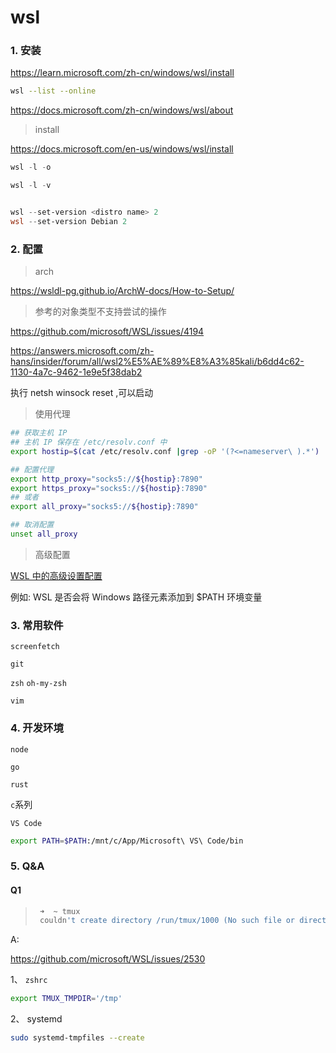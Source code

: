 # wsl

### 1. 安装

<https://learn.microsoft.com/zh-cn/windows/wsl/install>

```bash
wsl --list --online

```

<https://docs.microsoft.com/zh-cn/windows/wsl/about>

> install

<https://docs.microsoft.com/en-us/windows/wsl/install>

>

```powershell
wsl -l -o

wsl -l -v


wsl --set-version <distro name> 2
wsl --set-version Debian 2
```

### 2. 配置

> arch

<https://wsldl-pg.github.io/ArchW-docs/How-to-Setup/>

> 参考的对象类型不支持尝试的操作

<https://github.com/microsoft/WSL/issues/4194>

<https://answers.microsoft.com/zh-hans/insider/forum/all/wsl2%E5%AE%89%E8%A3%85kali/b6dd4c62-1130-4a7c-9462-1e9e5f38dab2>

执行 netsh winsock reset ,可以启动

> 使用代理

```bash
## 获取主机 IP
## 主机 IP 保存在 /etc/resolv.conf 中
export hostip=$(cat /etc/resolv.conf |grep -oP '(?<=nameserver\ ).*')

## 配置代理
export http_proxy="socks5://${hostip}:7890"
export https_proxy="socks5://${hostip}:7890"
## 或者
export all_proxy="socks5://${hostip}:7890"

## 取消配置
unset all_proxy
```

> 高级配置

[WSL 中的高级设置配置](https://learn.microsoft.com/zh-CN/windows/wsl/wsl-config)

例如: WSL 是否会将 Windows 路径元素添加到 $PATH 环境变量

### 3. 常用软件

`screenfetch`

`git`

`zsh` `oh-my-zsh`

`vim`

### 4. 开发环境

`node`

`go`

`rust`

`c`系列

`VS Code`

```bash
export PATH=$PATH:/mnt/c/App/Microsoft\ VS\ Code/bin
```

### 5. Q&A

#### Q1

> ```bash
>  ➜  ~ tmux
>  couldn't create directory /run/tmux/1000 (No such file or directory)
> ```

A:

<https://github.com/microsoft/WSL/issues/2530>

1、 `zshrc`

```bash
export TMUX_TMPDIR='/tmp'
```

2、 systemd

```bash
sudo systemd-tmpfiles --create
```
